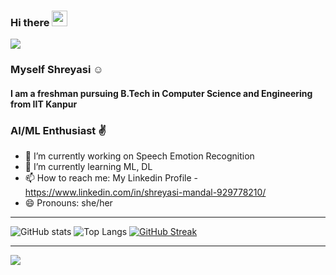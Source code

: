 ### Hi there <img src="https://media.giphy.com/media/hvRJCLFzcasrR4ia7z/giphy.gif" width="25px">
![](https://visitor-badge.glitch.me/badge?page_id=Shreyasi2002)
<br />

### Myself Shreyasi :relaxed:

#### I am a freshman pursuing B.Tech in Computer Science and Engineering from IIT Kanpur
### AI/ML Enthusiast :v:


- 🔭 I’m currently working on Speech Emotion Recognition <br>
- 🌱 I’m currently learning ML, DL  <!--- 👯 I’m looking to collaborate on ...  - 🤔 I’m looking for help with   - 💬 Ask me about ...--> <br>
- 📫 How to reach me: My Linkedin Profile - https://www.linkedin.com/in/shreyasi-mandal-929778210/ <br>
- 😄 Pronouns: she/her <br>
<!--- ⚡ Fun fact: ...-->

<hr>

![GitHub stats](https://github-readme-stats.vercel.app/api?username=Shreyasi2002&show_icons=true)
 ![Top Langs](https://github-readme-stats.vercel.app/api/top-langs/?username=Shreyasi2002)
 [![GitHub Streak](https://github-readme-streak-stats.herokuapp.com/?user=Shreyasi2002)](https://git.io/streak-stats)



<hr>
<img src="https://raw.githubusercontent.com/abhisheknaiidu/abhisheknaiidu/master/code.gif"  >

